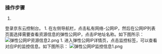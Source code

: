 ### **操作步骤**

1. 
登录京东云控制台。
1. 
在左侧导航栏，点击私有网络-公网IP，然后在公网IP列表页面选择需要查看资源信息的弹性公网IP，点击IP地址名称。如下图所示：
![弹性公网IP资源信息2.png](https://img1.jcloudcs.com/cms/f750ac61-d240-4d3c-822f-0a035c17cc2d20180416103835.png "弹性公网IP资源信息2.png")
1. 
进入弹性公网IP详情页，点击监控标签，可以查看对应IP的监控信息。如下图所示：
![弹性公网IP监控信息1.png](https://img1.jcloudcs.com/cms/04fefe47-b479-4de1-981b-1f2c76b3c29820180416103955.png "弹性公网IP监控信息1.png")